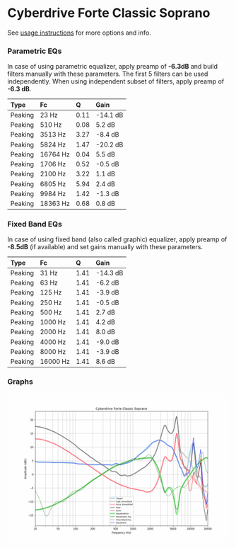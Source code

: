 # Cyberdrive Forte Classic Soprano
See [usage instructions](https://github.com/jaakkopasanen/AutoEq#usage) for more options and info.

### Parametric EQs
In case of using parametric equalizer, apply preamp of **-6.3dB** and build filters manually
with these parameters. The first 5 filters can be used independently.
When using independent subset of filters, apply preamp of **-6.3 dB**.

| Type    | Fc       |    Q | Gain     |
|:--------|:---------|:-----|:---------|
| Peaking | 23 Hz    | 0.11 | -14.1 dB |
| Peaking | 510 Hz   | 0.08 | 5.2 dB   |
| Peaking | 3513 Hz  | 3.27 | -8.4 dB  |
| Peaking | 5824 Hz  | 1.47 | -20.2 dB |
| Peaking | 16764 Hz | 0.04 | 5.5 dB   |
| Peaking | 1706 Hz  | 0.52 | -0.5 dB  |
| Peaking | 2100 Hz  | 3.22 | 1.1 dB   |
| Peaking | 6805 Hz  | 5.94 | 2.4 dB   |
| Peaking | 9984 Hz  | 1.42 | -1.3 dB  |
| Peaking | 18363 Hz | 0.68 | 0.8 dB   |

### Fixed Band EQs
In case of using fixed band (also called graphic) equalizer, apply preamp of **-8.5dB**
(if available) and set gains manually with these parameters.

| Type    | Fc       |    Q | Gain     |
|:--------|:---------|:-----|:---------|
| Peaking | 31 Hz    | 1.41 | -14.3 dB |
| Peaking | 63 Hz    | 1.41 | -6.2 dB  |
| Peaking | 125 Hz   | 1.41 | -3.9 dB  |
| Peaking | 250 Hz   | 1.41 | -0.5 dB  |
| Peaking | 500 Hz   | 1.41 | 2.7 dB   |
| Peaking | 1000 Hz  | 1.41 | 4.2 dB   |
| Peaking | 2000 Hz  | 1.41 | 8.0 dB   |
| Peaking | 4000 Hz  | 1.41 | -9.0 dB  |
| Peaking | 8000 Hz  | 1.41 | -3.9 dB  |
| Peaking | 16000 Hz | 1.41 | 8.6 dB   |

### Graphs
![](./Cyberdrive%20Forte%20Classic%20Soprano.png)